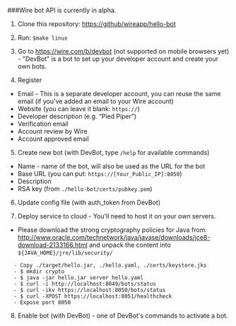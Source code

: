 ###Wire bot API is currently in alpha.

1. Clone this repository: [https://github/wireapp/hello-bot](https://github/wireapp/hello-bot)

2. Run: `$make linux`

3. Go to https://wire.com/b/devbot (not supported on mobile browsers yet) - "DevBot" is a bot to set up your developer account and create your own bots.

4. Register
  - Email - This is a separate developer account, you can reuse the same email (if you've added an email to your Wire account)
  - Website (you can leave it blank: `https://`)
  - Developer description (e.g. “Pied Piper”)
  - Verification email
  - Account review by Wire
  - Account approved email

5. Create new bot (with DevBot, type `/help` for available commands)
  - Name - name of the bot, will also be used as the URL for the bot
  - Base URL (you can put: `https://[Your_Public_IP]:8050`)
  - Description
  - RSA key (from `./hello-bot/certs/pubkey.pem`)

6. Update config file (with auth_token from DevBot)

7. Deploy service to cloud - You'll need to host it on your own servers.
  - Please download the strong cryptography policies for Java from:
	  http://www.oracle.com/technetwork/java/javase/downloads/jce8-download-2133166.html
    and unpack the content into `${JAVA_HOME}/jre/lib/security/`
```  
  - Copy ./target/hello.jar, ./hello.yaml, ./certs/keystore.jks
  - $ mkdir crypto
  - $ java -jar hello.jar server hello.yaml
  - $ curl -i http://localhost:8049/bots/status
  - $ curl -ikv https://localhost:8050/bots/status
  - $ curl -XPOST https://localhost:8051/healthcheck
  - Expose port 8050
```  
8. Enable bot (with DevBot) - one of DevBot's commands to activate a bot. 
